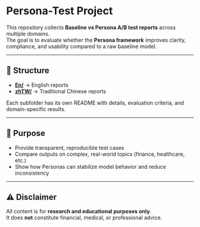 # Persona-Test Project

This repository collects **Baseline vs Persona A/B test reports** across multiple domains.  
The goal is to evaluate whether the **Persona framework** improves clarity, compliance, and usability compared to a raw baseline model.

---

## 📂 Structure

- **[En/](./En/)** → English reports  
- **[zhTW/](./zhTW/)** → Traditional Chinese reports  

Each subfolder has its own README with details, evaluation criteria, and domain-specific results.

---

## 🧭 Purpose

- Provide transparent, reproducible test cases  
- Compare outputs on complex, real-world topics (finance, healthcare, etc.)  
- Show how Personas can stabilize model behavior and reduce inconsistency  

---

## ⚠️ Disclaimer

All content is for **research and educational purposes only**.  
It does **not** constitute financial, medical, or professional advice.
